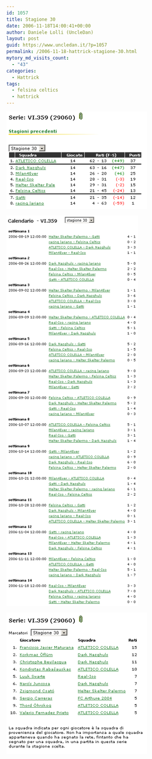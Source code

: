 ```yaml
---
id: 1057
title: Stagione 30
date: 2006-11-18T14:00:41+00:00
author: Daniele Lolli (UncleDan)
layout: post
guid: https://www.uncledan.it/?p=1057
permalink: /2006-11-18-hattrick-stagione-30.html
mytory_md_visits_count:
  - "43"
categories:
  - Hattrick
tags:
  - felsina celtics
  - hattrick
---
```

![Stagione 30 - Classifica](/wp-content/uploads/2007/10/30-1-classifica.png)

![Stagione 30 - Calendario](/wp-content/uploads/2007/10/30-2-calendario.png)

![Stagione 30 - Marcatori](/wp-content/uploads/2007/10/30-3-marcatori.png)